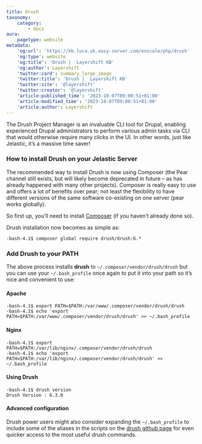 ```yaml
---
title: Drush
taxonomy:
    category:
        - docs
aura:
    pagetype: website
metadata:
    'og:url': 'https://kb.luca.uk.easy-server.com/enscale/php/drush'
    'og:type': website
    'og:title': 'Drush |  Layershift KB'
    'og:author': Layershift
    'twitter:card': summary_large_image
    'twitter:title': 'Drush |  Layershift KB'
    'twitter:site': '@layershift'
    'twitter:creator': '@layershift'
    'article:published_time': '2023-10-07T09:00:51+01:00'
    'article:modified_time': '2023-10-07T09:00:51+01:00'
    'article:author': Layershift
---
```


The Drush Project Manager is an invaluable CLI tool for Drupal, enabling experienced Drupal administrators to perform various admin tasks via CLI that would otherwise require many clicks in the UI. In other words, just like Jelastic, it’s a massive time saver!

### How to install Drush on your Jelastic Server

The recommended way to install Drush is now using Composer (the Pear channel still exists, but will likely become deprecated in future – as has already happened with many other projects). Composer is really easy to use and offers a lot of benefits over pear; not least the flexibility to have different versions of the same software co-existing on one server (pear works globally).

So first up, you’ll need to install [Composer](/enscale/php/composer) (if you haven’t already done so).

Drush installation now becomes as simple as:

	-bash-4.1$ composer global require drush/drush:6.*

### Add Drush to your PATH

The above process installs **drush** to `~/.composer/vendor/drush/drush` but you can use your `~/.bash_profile` once again to put it into your path so it’s nice and convenient to use:

#### Apache

	-bash-4.1$ export PATH=$PATH:/var/www/.composer/vendor/drush/drush
	-bash-4.1$ echo 'export PATH=$PATH:/var/www/.composer/vendor/drush/drush' >> ~/.bash_profile

#### Nginx

	-bash-4.1$ export PATH=$PATH:/var/lib/nginx/.composer/vendor/drush/drush
	-bash-4.1$ echo 'export PATH=$PATH:/var/lib/nginx/.composer/vendor/drush/drush' >> ~/.bash_profile

#### Using Drush

	-bash-4.1$ drush version
	Drush Version : 6.3.0

#### Advanced configuration

Drush power users might also consider expanding the `~/.bash_profile` to include some of the aliases in the scripts on the [drush github page](https://github.com/drush-ops/drush#post-install) for even quicker access to the most useful drush commands.






